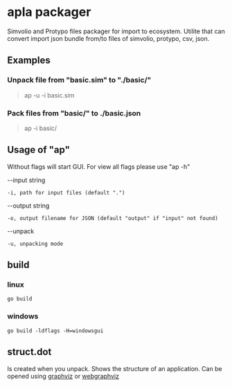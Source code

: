 # apla packager

Simvolio and Protypo files packager for import to ecosystem.
Utilite that can convert import json bundle from/to files of simvolio, protypo, csv, json.

## Examples

### Unpack file from "basic.sim" to "./basic/"

>ap -u -i basic.sim

### Pack files from "basic/" to ./basic.json

>ap -i basic/

## Usage of "ap"

Without flags will start GUI. For view all flags please use "ap -h"

--input string

    -i, path for input files (default ".")

--output string

    -o, output filename for JSON (default "output" if "input" not found)

--unpack

    -u, unpacking mode


## build

### linux

    go build

### windows

    go build -ldflags -H=windowsgui

## struct.dot

Is created when you unpack. Shows the structure of an application. Can be opened using [graphviz](http://graphviz.org/download/) or [webgraphviz](http://webgraphviz.com/)